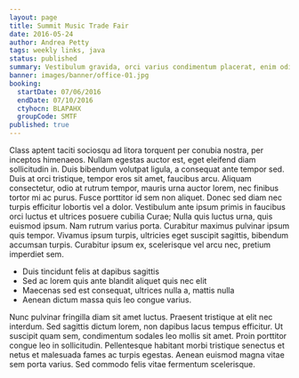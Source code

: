 ```yaml
---
layout: page
title: Summit Music Trade Fair
date: 2016-05-24
author: Andrea Petty
tags: weekly links, java
status: published
summary: Vestibulum gravida, orci varius condimentum placerat, enim odio.
banner: images/banner/office-01.jpg
booking:
  startDate: 07/06/2016
  endDate: 07/10/2016
  ctyhocn: BLAPAHX
  groupCode: SMTF
published: true
---
```

Class aptent taciti sociosqu ad litora torquent per conubia nostra, per inceptos himenaeos. Nullam egestas auctor est, eget eleifend diam sollicitudin in. Duis bibendum volutpat ligula, a consequat ante tempor sed. Duis at orci tristique, tempor eros sit amet, faucibus arcu. Aliquam consectetur, odio at rutrum tempor, mauris urna auctor lorem, nec finibus tortor mi ac purus. Fusce porttitor id sem non aliquet. Donec sed diam nec turpis efficitur lobortis vel a dolor. Vestibulum ante ipsum primis in faucibus orci luctus et ultrices posuere cubilia Curae; Nulla quis luctus urna, quis euismod ipsum. Nam rutrum varius porta. Curabitur maximus pulvinar ipsum quis tempor. Vivamus ipsum turpis, ultricies eget suscipit sagittis, bibendum accumsan turpis. Curabitur ipsum ex, scelerisque vel arcu nec, pretium imperdiet sem.

* Duis tincidunt felis at dapibus sagittis
* Sed ac lorem quis ante blandit aliquet quis nec elit
* Maecenas sed est consequat, ultrices nulla a, mattis nulla
* Aenean dictum massa quis leo congue varius.

Nunc pulvinar fringilla diam sit amet luctus. Praesent tristique at elit nec interdum. Sed sagittis dictum lorem, non dapibus lacus tempus efficitur. Ut suscipit quam sem, condimentum sodales leo mollis sit amet. Proin porttitor congue leo in sollicitudin. Pellentesque habitant morbi tristique senectus et netus et malesuada fames ac turpis egestas. Aenean euismod magna vitae sem porta varius. Sed commodo felis vitae fermentum scelerisque.
